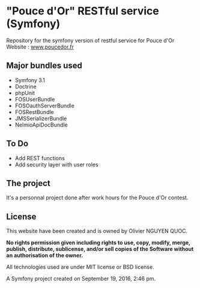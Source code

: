 "Pouce d'Or" RESTful service (Symfony)
======================================

Repository for the symfony version of restful service for Pouce d'Or Website : www.poucedor.fr

## Major bundles used

* Symfony 3.1
* Doctrine
* phpUnit
* FOSUserBundle
* FOSOauthServerBundle
* FOSRestBundle
* JMSSerializerBundle
* NelmioApiDocBundle

## To Do

* Add REST functions
* Add security layer with user roles

## The project

It's a personnal project done after work hours for the Pouce d'Or contest.


## License

This website have been created and is owned by Olivier NGUYEN QUOC.

**No rights permission given including rights to use, copy, modify, merge, publish, distribute, sublicense, and/or sell
copies of the Software without an authorisation of the owner.**

All technologies used are under MIT license or BSD license.

A Symfony project created on September 19, 2016, 2:46 pm.
